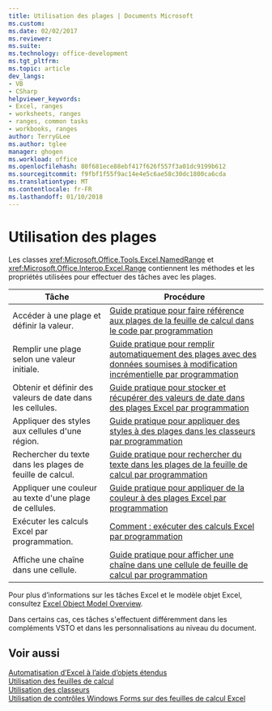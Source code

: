 ```yaml
---
title: Utilisation des plages | Documents Microsoft
ms.custom: 
ms.date: 02/02/2017
ms.reviewer: 
ms.suite: 
ms.technology: office-development
ms.tgt_pltfrm: 
ms.topic: article
dev_langs:
- VB
- CSharp
helpviewer_keywords:
- Excel, ranges
- worksheets, ranges
- ranges, common tasks
- workbooks, ranges
author: TerryGLee
ms.author: tglee
manager: ghogen
ms.workload: office
ms.openlocfilehash: 80f681ece88ebf417f626f557f3a01dc9199b612
ms.sourcegitcommit: f9fbf1f55f9ac14e4e5c6ae58c30dc1800ca6cda
ms.translationtype: MT
ms.contentlocale: fr-FR
ms.lasthandoff: 01/10/2018
---
```

# <a name="working-with-ranges"></a>Utilisation des plages
  Les classes <xref:Microsoft.Office.Tools.Excel.NamedRange> et <xref:Microsoft.Office.Interop.Excel.Range> contiennent les méthodes et les propriétés utilisées pour effectuer des tâches avec les plages.  
  
|Tâche|Procédure|  
|----------|---------------|  
|Accéder à une plage et définir la valeur.|[Guide pratique pour faire référence aux plages de la feuille de calcul dans le code par programmation](../vsto/how-to-programmatically-refer-to-worksheet-ranges-in-code.md)|  
|Remplir une plage selon une valeur initiale.|[Guide pratique pour remplir automatiquement des plages avec des données soumises à modification incrémentielle par programmation](../vsto/how-to-programmatically-automatically-fill-ranges-with-incrementally-changing-data.md)|  
|Obtenir et définir des valeurs de date dans les cellules.|[Guide pratique pour stocker et récupérer des valeurs de date dans des plages Excel par programmation](../vsto/how-to-programmatically-store-and-retrieve-date-values-in-excel-ranges.md)|  
|Appliquer des styles aux cellules d'une région.|[Guide pratique pour appliquer des styles à des plages dans les classeurs par programmation](../vsto/how-to-programmatically-apply-styles-to-ranges-in-workbooks.md)|  
|Rechercher du texte dans les plages de feuille de calcul.|[Guide pratique pour rechercher du texte dans les plages de la feuille de calcul par programmation](../vsto/how-to-programmatically-search-for-text-in-worksheet-ranges.md)|  
|Appliquer une couleur au texte d'une plage de cellules.|[Guide pratique pour appliquer de la couleur à des plages Excel par programmation](../vsto/how-to-programmatically-apply-color-to-excel-ranges.md)|  
|Exécuter les calculs Excel par programmation.|[Comment : exécuter des calculs Excel par programmation](../vsto/how-to-programmatically-run-excel-calculations-programmatically.md)|  
|Affiche une chaîne dans une cellule.|[Guide pratique pour afficher une chaîne dans une cellule de feuille de calcul par programmation](../vsto/how-to-programmatically-display-a-string-in-a-worksheet-cell.md)|  
  
 Pour plus d’informations sur les tâches Excel et le modèle objet Excel, consultez [Excel Object Model Overview](../vsto/excel-object-model-overview.md).  
  
 Dans certains cas, ces tâches s'effectuent différemment dans les compléments VSTO et dans les personnalisations au niveau du document.  
  
## <a name="see-also"></a>Voir aussi  
 [Automatisation d’Excel à l’aide d’objets étendus](../vsto/automating-excel-by-using-extended-objects.md)   
 [Utilisation des feuilles de calcul](../vsto/working-with-worksheets.md)   
 [Utilisation des classeurs](../vsto/working-with-workbooks.md)   
 [Utilisation de contrôles Windows Forms sur des feuilles de calcul Excel](../vsto/using-windows-forms-controls-on-excel-worksheets.md)  
  
  